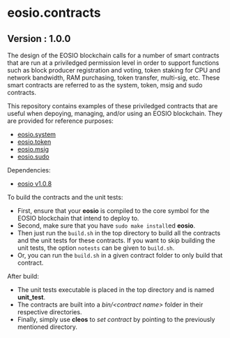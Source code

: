 # eosio.contracts

## Version : 1.0.0

The design of the EOSIO blockchain calls for a number of smart contracts that are run at a priviledged permission level in order to support functions such as block producer registration and voting, token staking for CPU and network bandwidth, RAM purchasing, token transfer, multi-sig, etc.  These smart contracts are referred to as the system, token, msig and sudo contracts.

This repository contains examples of these priviledged contracts that are useful when depoying, managing, and/or using an EOSIO blockchain.  They are provided for reference purposes:

   * [eosio.system](https://github.com/eosio/eosio.contracts/tree/master/eosio.system)
   * [eosio.token](https://github.com/eosio/eosio.contracts/tree/master/eosio.token)
   * [eosio.msig](https://github.com/eosio/eosio.contracts/tree/master/eosio.msig)
   * [eosio.sudo](https://github.com/eosio/eosio.contracts/tree/master/eosio.sudo)

Dependencies:
* [eosio v1.0.8](https://github.com/eosio/eos/tree/v1.0.8)

To build the contracts and the unit tests:
* First, ensure that your __eosio__ is compiled to the core symbol for the EOSIO blockchain that intend to deploy to.
* Second, make sure that you have ```sudo make install```ed __eosio__.
* Then just run the ```build.sh``` in the top directory to build all the contracts and the unit tests for these contracts. If you want to skip building the unit tests, the option ```notests``` can be given to ```build.sh```.
* Or, you can run the ```build.sh``` in a given contract folder to only build that contract.

After build:
* The unit tests executable is placed in the top directory and is named __unit_test__.
* The contracts are built into a _bin/\<contract name\>_ folder in their respective directories.
* Finally, simply use __cleos__ to _set contract_ by pointing to the previously mentioned directory.
